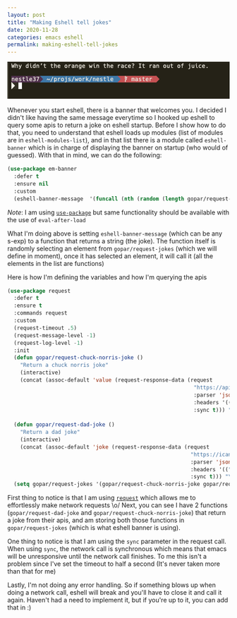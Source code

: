 ```yaml
---
layout: post
title: "Making Eshell tell jokes"
date: 2020-11-28
categories: emacs eshell
permalink: making-eshell-tell-jokes
---
```


![](/assets/images/posts/eshell-joke.png)

Whenever you start eshell, there is a banner that welcomes you. I decided I didn't like having the same message everytime so I hooked up eshell to query some apis to return a joke on eshell startup.
Before I show how to do that, you need to understand that eshell loads up modules (list of modules are in `eshell-modules-list`), and in that list there is a module called `eshell-banner`  which is
in charge of displaying the banner on startup (who would of guessed). With that in mind, we can do the following:

```lisp
(use-package em-banner
  :defer t
  :ensure nil
  :custom
  (eshell-banner-message  '(funcall (nth (random (length gopar/request-jokes)) gopar/request-jokes))))
```

_Note_: I am using [`use-package`](https://github.com/jwiegley/use-package) but same functionality should be available with the use of `eval-after-load`

What I'm doing above is setting `eshell-banner-message` (which can be any s-exp) to a function that returns a string (the joke).
The function itself is randomly selecting an element from `gopar/request-jokes` (which we will define in moment), once it has selected an element, it will call it (all the elements in the list are functions)

Here is how I'm defining the variables and how I'm querying the apis

```lisp
(use-package request
  :defer t
  :ensure t
  :commands request
  :custom
  (request-timeout .5)
  (request-message-level -1)
  (request-log-level -1)
  :init
  (defun gopar/request-chuck-norris-joke ()
    "Return a chuck norris joke"
    (interactive)
    (concat (assoc-default 'value (request-response-data (request
                                                           "https://api.chucknorris.io/jokes/random"
                                                           :parser 'json-read
                                                           :headers '(("Accept" . "application/json"))
                                                           :sync t))) "\n\n"))

  (defun gopar/request-dad-joke ()
    "Return a dad joke"
    (interactive)
    (concat (assoc-default 'joke (request-response-data (request
                                                          "https://icanhazdadjoke.com/"
                                                          :parser 'json-read
                                                          :headers '(("Accept" . "application/json"))
                                                          :sync t))) "\n\n"))
  (setq gopar/request-jokes '(gopar/request-chuck-norris-joke gopar/request-dad-joke)))
```

First thing to notice is that I am using [`request`](https://github.com/tkf/emacs-request) which allows me to effortlessly make network requests \o/
Next, you can see I have 2 functions (`gopar/request-dad-joke` and `gopar/request-chuck-norris-joke`) that return a joke from their apis, and am storing both
those functions in `gopar/request-jokes` (which is what eshell banner is using).

One thing to notice is that I am using the `sync` parameter in the request call.
When using `sync`, the network call is synchronous which means that emacs will be unresponsive until the network call finishes. To me this isn't a problem since I've set the timeout to half a second (It's never taken more than that for me)

Lastly, I'm not doing any error handling. So if something blows up when doing a network call, eshell will break and you'll have to close it and call it again. Haven't had a need to implement it, but if you're up to it, you can add that in :)
